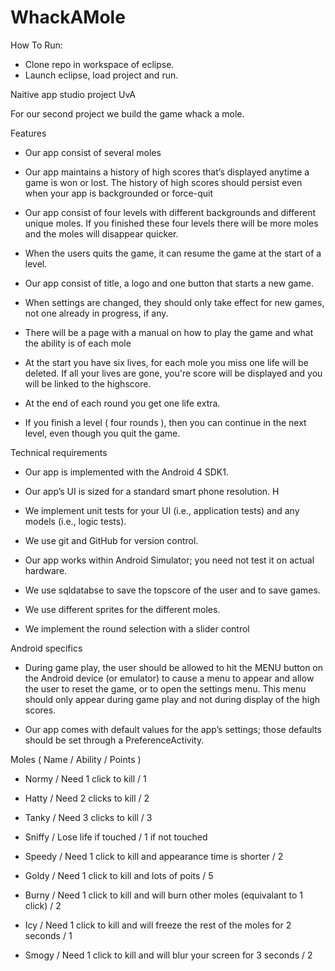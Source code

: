 WhackAMole
==========

How To Run:

- Clone repo in workspace of eclipse.
- Launch eclipse, load project and run.

Naitive app studio project UvA

For our second project we build the game whack a mole.

Features

- Our app consist of several moles

- Our app maintains a history of high scores that’s displayed anytime a game is won or lost. The history of high scores should persist even when your app is backgrounded or force-quit

- Our app consist of four levels with different backgrounds and different unique moles. If you finished these four levels there will be more moles and the moles will disappear quicker.

- When the users quits the game, it can resume the game at the start of a level.

- Our app consist of title, a logo and one button that starts a new game.

- When settings are changed, they should only take effect for new games, not one already in progress, if any.

- There will be a page with a manual on how to play the game and what the ability is of each mole

- At the start you have six lives, for each mole you miss one life will be deleted. If all your lives are gone, you're score will be displayed and you will be linked to the highscore.

- At the end of each round you get one life extra.

- If you finish a level ( four rounds ), then you can continue in the next level, even though you quit the game.

Technical requirements

- Our app is implemented with the Android 4 SDK1.

- Our app’s UI is sized for a standard smart phone resolution. H

- We implement unit tests for your UI (i.e., application tests) and any models (i.e., logic tests).

- We use git and GitHub for version control.

- Our app works within Android Simulator; you need not test it on actual hardware.

- We use sqldatabse to save the topscore of the user and to save games.

- We use different sprites for the different moles.

- We implement the round selection with a slider control


Android specifics

- During game play, the user should be allowed to hit the MENU button on the Android device (or emulator) to cause a menu to appear and allow the user to reset the game, or to open the settings menu. This menu should only appear during game play and not during display of the high scores.

- Our app comes with default values for the app’s settings; those defaults should be set through a PreferenceActivity.


Moles ( Name / Ability / Points )

- Normy / Need 1 click to kill / 1

- Hatty / Need 2 clicks to kill / 2

- Tanky / Need 3 clicks to kill / 3

- Sniffy / Lose life if touched / 1 if not touched

- Speedy / Need 1 click to kill and appearance time is shorter / 2

- Goldy / Need 1 click to kill and lots of poits / 5

- Burny / Need 1 click to kill and will burn other moles (equivalant to 1 click) / 2

- Icy / Need 1 click to kill and will freeze the rest of the moles for 2 seconds / 1

- Smogy / Need 1 click to kill and will blur your screen for 3 seconds / 2






